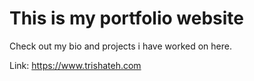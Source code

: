 
# This is my portfolio website

Check out my bio and projects i have worked on here.

Link: https://www.trishateh.com
